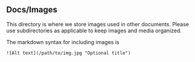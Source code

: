 ## Docs/Images

This directory is where we store images used in other documents. Please use subdirectories as applicable to keep images and media organized.

The markdown syntax for including images is

`![Alt text](/path/to/img.jpg "Optional title")`
